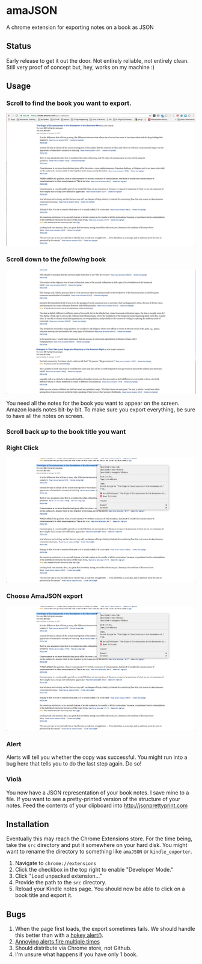 # amaJSON
A chrome extension for exporting notes on a book as JSON

## Status

Early release to get it out the door. Not entirely reliable, not entirely clean. Still very proof of concept but, hey, works on my machine :)

## Usage

### Scroll to find the book you want to export.

![Scrolling to "The Breakdown of Consciousness"](./img/1.png)

### Scroll down to the _following_ book

![Scrolling to the following book](./img/2.png)

You need all the notes for the book you want to appear on the screen. Amazon loads notes bit-by-bit. To make sure you export everything, be sure to have all the notes on screen.

### Scroll back _up_ to the book title you want

### Right Click

![Scrolling to the following book](./img/3.png)

### Choose AmaJSON export

![Scrolling to the following book](./img/3.png)

### Alert

Alerts will tell you whether the copy was successful. You might run into a bug here that tells you to do the last step again. Do so!

### Viol&agrave;

You now have a JSON representation of your book notes. I save mine to a file. If you want to see a pretty-printed version of the structure of your notes. Feed the contents of your clipboard into http://jsonprettyprint.com

## Installation

Eventually this may reach the Chrome Extensions store. For the time being, take
the `src` directory and put it somewhere on your hard disk. You might want to
rename the directory to something like `amaJSON` or `kindle_exporter`.

1. Navigate to  `chrome://extensions`
1. Click the checkbox in the top right to enable "Developer Mode."
1. Click "Load unpacked extension..."
1. Provide the path to the `src` directory.
1. Reload your Kindle notes page. You should now be able to click on a book title and export it.

## Bugs

1. When the page first loads, the export sometimes fails. We should handle this better than with a [hokey alert()](https://github.com/sgharms/amaJSON/issues/1).
1. [Annoying alerts fire multiple times](https://github.com/sgharms/amaJSON/issues/2)
1. Should distribute via Chrome store, not Github.
1. I'm unsure what happens if you have only 1 book.
